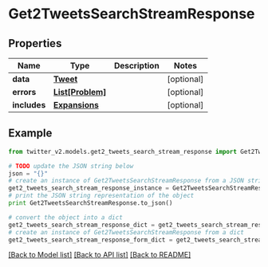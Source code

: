 # Get2TweetsSearchStreamResponse


## Properties
Name | Type | Description | Notes
------------ | ------------- | ------------- | -------------
**data** | [**Tweet**](Tweet.md) |  | [optional] 
**errors** | [**List[Problem]**](Problem.md) |  | [optional] 
**includes** | [**Expansions**](Expansions.md) |  | [optional] 

## Example

```python
from twitter_v2.models.get2_tweets_search_stream_response import Get2TweetsSearchStreamResponse

# TODO update the JSON string below
json = "{}"
# create an instance of Get2TweetsSearchStreamResponse from a JSON string
get2_tweets_search_stream_response_instance = Get2TweetsSearchStreamResponse.from_json(json)
# print the JSON string representation of the object
print Get2TweetsSearchStreamResponse.to_json()

# convert the object into a dict
get2_tweets_search_stream_response_dict = get2_tweets_search_stream_response_instance.to_dict()
# create an instance of Get2TweetsSearchStreamResponse from a dict
get2_tweets_search_stream_response_form_dict = get2_tweets_search_stream_response.from_dict(get2_tweets_search_stream_response_dict)
```
[[Back to Model list]](../README.md#documentation-for-models) [[Back to API list]](../README.md#documentation-for-api-endpoints) [[Back to README]](../README.md)



